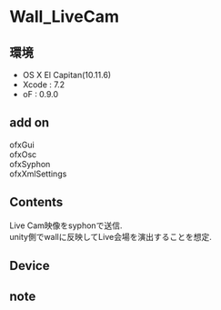 # Wall_LiveCam #

## 環境 ##
*	OS X El Capitan(10.11.6)
*	Xcode : 7.2
*	oF : 0.9.0

## add on ##
ofxGui  
ofxOsc  
ofxSyphon  
ofxXmlSettings  

## Contents ##
Live Cam映像をsyphonで送信.  
unity側でwallに反映してLive会場を演出することを想定.  


## Device ##


## note ##






